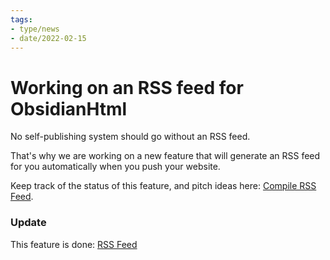 ```yaml
---
tags:
- type/news
- date/2022-02-15
---
```

   
# Working on an RSS feed for ObsidianHtml   
No self-publishing system should go without an RSS feed.   
   
That's why we are working on a new feature that will generate an RSS feed for you automatically when you push your website.   
   
Keep track of the status of this feature, and pitch ideas here: [Compile RSS Feed](https://github.com/obsidian-html/obsidian-html/issues/21).   
   
### Update   
This feature is done: [RSS Feed](../Configurations/Features/RSS%20Feed.md)